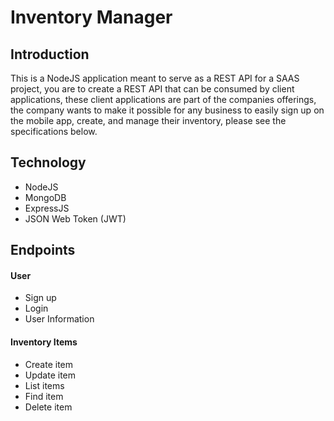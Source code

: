 # Inventory Manager

## Introduction
This is a NodeJS application meant to serve as a REST API for a SAAS project, you are to create a REST API that can be consumed by client applications, these client applications are part of the companies offerings, the company wants to make it possible for any business to easily sign up on the mobile app, create, and manage their inventory, please see the specifications below.

## Technology
- NodeJS
- MongoDB
- ExpressJS
- JSON Web Token (JWT)

## Endpoints

#### User
- Sign up
- Login
- User Information

#### Inventory Items
- Create item
- Update item
- List items
- Find item
- Delete item
